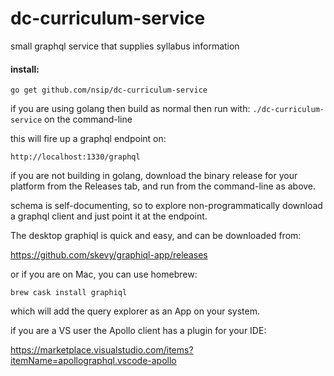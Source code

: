 # dc-curriculum-service
small graphql service that supplies syllabus information


#### install:
`go get github.com/nsip/dc-curriculum-service`

if you are using golang then build as normal then run with:
`./dc-curriculum-service` on the command-line

this will fire up a graphql endpoint on:

`http://localhost:1330/graphql`

if you are not building in golang, download the binary release for your platform from the Releases tab, and run from the command-line as above.

schema is self-documenting, so to explore non-programmatically download a graphql client and just point it at the endpoint.

The desktop graphiql is quick and easy, and can be downloaded from:

https://github.com/skevy/graphiql-app/releases

or if you are on Mac, you can use homebrew:

`brew cask install graphiql`

which will add the query explorer as an App on your system.

if you are a VS user the Apollo client has a plugin for your IDE:

https://marketplace.visualstudio.com/items?itemName=apollographql.vscode-apollo



